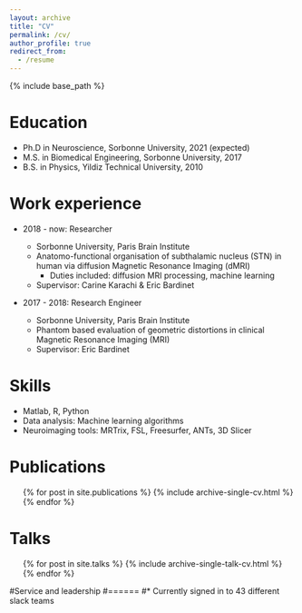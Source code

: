 ```yaml
---
layout: archive
title: "CV"
permalink: /cv/
author_profile: true
redirect_from:
  - /resume
---
```


{% include base_path %}

Education
======
* Ph.D in Neuroscience, Sorbonne University, 2021 (expected)
* M.S. in Biomedical Engineering, Sorbonne University, 2017
* B.S. in Physics, Yildiz Technical University, 2010

Work experience
======
* 2018 - now: Researcher
  * Sorbonne University, Paris Brain Institute
  * Anatomo-functional organisation of subthalamic nucleus (STN) in human via diffusion Magnetic Resonance Imaging (dMRI)
    * Duties included: diffusion MRI processing, machine learning
  * Supervisor: Carine Karachi & Eric Bardinet

* 2017 - 2018: Research Engineer
  * Sorbonne University, Paris Brain Institute
  * Phantom based evaluation of geometric distortions in clinical Magnetic
  Resonance Imaging (MRI)
  * Supervisor: Eric Bardinet

Skills
======
* Matlab, R, Python
* Data analysis: Machine learning algorithms
* Neuroimaging tools: MRTrix, FSL, Freesurfer, ANTs, 3D Slicer

Publications
======
  <ul>{% for post in site.publications %}
    {% include archive-single-cv.html %}
  {% endfor %}</ul>

Talks
======
  <ul>{% for post in site.talks %}
    {% include archive-single-talk-cv.html %}
  {% endfor %}</ul>



#Service and leadership
#======
#* Currently signed in to 43 different slack teams

